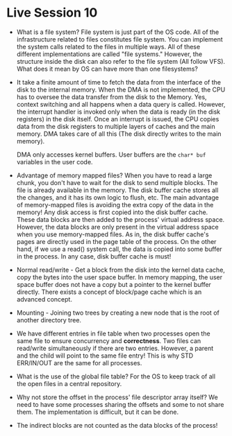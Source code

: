 # Live Session 10

- What is a file system? File system is just part of the OS code. All of the infrastructure related to files constitutes file system. You can implement the system calls related to the files in multiple ways. All of these different implementations are called "file systems." However, the structure inside the disk can also refer to the file system (All follow VFS). What does it mean by OS can have more than one filesystems?

- It take a finite amount of time to fetch the data from the interface of the disk to the internal memory. When the DMA is not implemented, the CPU has to oversee the data transfer from the disk to the Memory. Yes, context switching and all happens when a data query is called. However, the interrupt handler is invoked only when the data is ready (in the disk registers) in the disk itself. Once an interrupt is issued, the CPU copies data from the disk registers to multiple layers of caches and the main memory. DMA takes care of all this (The disk directly writes to the main memory).

  DMA only accesses kernel buffers. User buffers are the `char* buf` variables in the user code.

- Advantage of memory mapped files? When you have to read a large chunk, you don't have to wait for the disk to send multiple blocks. The file is already available in the memory. The disk buffer cache stores all the changes, and it has its own logic to flush, etc. The main advantage of memory-mapped files is avoiding the extra copy of the data in the memory! Any disk access is first copied into the disk buffer cache. These data blocks are then added to the process' virtual address space. However, the data blocks are only present in the virtual address space when you use memory-mapped files. As in, the disk buffer cache's pages are directly used in the page table of the process. On the other hand, if we use a read() system call, the data is copied into some buffer in the process. In any case, disk buffer cache is must!

- Normal read/write - Get a block from the disk into the kernel data cache, copy the bytes into the user space buffer. In memory mapping, the user space buffer does not have a copy but a pointer to the kernel buffer directly. There exists a concept of block/page cache which is an advanced concept. 

- Mounting - Joining two trees by creating a new node that is the root of another directory tree.

- We have different entries in file table when two processes open the same file to ensure concurrency and **correctness**. Two files can read/write simultaneously if there are two entries. However, a parent and the child will point to the same file entry! This is why STD ERR/IN/OUT are the same for all processes.

- What is the use of the global file table? For the OS to keep track of all the open files in a central repository.

- Why not store the offset in the process' file descriptor array itself? We need to have some processes sharing the offsets and some to not share them. The implementation is difficult, but it can be done.

- The indirect blocks are not counted as the data blocks of the process!